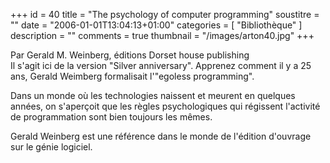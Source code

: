 +++
id = 40
title = "The psychology of computer programming"
soustitre = ""
date = "2006-01-01T13:04:13+01:00"
categories = [ "Bibliothèque" ]
description = ""
comments = true
thumbnail = "/images/arton40.jpg"
+++

<div class="chapo">Par Gerald M. Weinberg, éditions Dorset house publishing</div>
Il s'agit ici de la version "Silver anniversary". Apprenez comment il y a 25 ans, Gerald Weimberg formalisait l'"egoless programming".

Dans un monde où les technologies naissent et meurent en quelques années, on s'aperçoit que les règles psychologiques qui régissent l'activité de programmation sont bien toujours les mêmes. 

Gerald Weinberg est une référence dans le monde de l'édition d'ouvrage sur le génie logiciel.